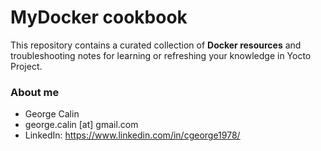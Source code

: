 # MyDocker cookbook
This repository contains a curated collection of **Docker resources** and troubleshooting notes for learning or refreshing your knowledge in Yocto Project.

### About me
* George Calin
* george.calin [at] gmail.com
* LinkedIn: https://www.linkedin.com/in/cgeorge1978/
